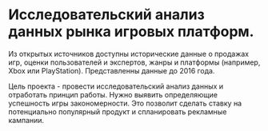 # Исследовательский анализ данных рынка игровых платформ.

Из открытых источников доступны исторические данные о продажах игр, оценки пользователей и экспертов, жанры и платформы (например, Xbox или PlayStation).
Представленны данные до 2016 года.

Цель проекта - провести исследовательский анализ данных и отработать принцип работы. Нужно выявить определяющие успешность игры закономерности. Это позволит сделать ставку на потенциально популярный продукт и спланировать рекламные кампании.

